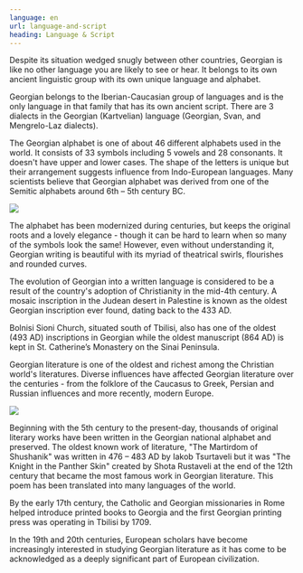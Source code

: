 ```yaml
---
language: en
url: language-and-script
heading: Language & Script
---
```

<div class="row content-row"><!-- 891 (1)-->
<div class="col-xs-12 col-sm-6 col-md-6"><!-- 1232 -->

Despite its situation wedged snugly between other countries, Georgian is like no
other language you are likely to see or hear. It belongs to its own ancient linguistic
group with its own unique language and alphabet.

Georgian belongs to the Iberian\-Caucasian group of languages and is the only language
in that family that has its own ancient script. There are 3 dialects in the Georgian
(Kartvelian) language (Georgian, Svan, and Mengrelo\-Laz dialects).

</div>

<div class="col-xs-12 col-sm-6 col-md-6"><!-- 1233 -->

The Georgian alphabet is one of about 46 different alphabets used in the world. It
consists of 33 symbols including 5 vowels and 28 consonants. It doesn't have upper
and lower cases. The shape of the letters is unique but their arrangement suggests
influence from Indo\-European languages. Many scientists believe that Georgian alphabet
was derived from one of the Semitic alphabets around 6th – 5th century BC.

</div>

</div>

<div class="row content-row"><!-- 892 (2)-->
<div class="col-xs-12 col-sm-6 col-md-6"><!-- 1234 -->

![](/library/content/img19.jpg)

The alphabet has been modernized during centuries, but keeps the original roots and
a lovely elegance \- though it can be hard to learn when so many of the symbols
look the same! However, even without understanding it, Georgian writing is beautiful
with its myriad of theatrical swirls, flourishes and rounded curves.

The evolution of Georgian into a written language is considered to be a result of
the country's adoption of Christianity in the mid\-4th century. A mosaic inscription
in the Judean desert in Palestine is known as the oldest Georgian inscription ever
found, dating back to the 433 AD.

Bolnisi Sioni Church, situated south of Tbilisi, also has one of the oldest (493
AD) inscriptions in Georgian while the oldest manuscript (864 AD) is kept in St.
Catherine’s Monastery on the Sinai Peninsula.

Georgian literature is one of the oldest and richest among the Christian world's
literatures. Diverse influences have affected Georgian literature over the centuries
\- from the folklore of the Caucasus to Greek, Persian and Russian influences and
more recently, modern Europe.

</div>

<div class="col-xs-12 col-sm-6 col-md-6"><!-- 1235 -->

![](/library/content/img21.jpg)

Beginning with the 5th century to the present\-day, thousands of original literary
works have been written in the Georgian national alphabet and preserved. The oldest
known work of literature, "The Martirdom of Shushanik" was written in 476 – 483
AD by Iakob Tsurtaveli but it was "The Knight in the Panther Skin" created by Shota
Rustaveli at the end of the 12th century that became the most famous work in Georgian
literature. This poem has been translated into many languages of the world.

By the early 17th century, the Catholic and Georgian missionaries in Rome helped
introduce printed books to Georgia and the first Georgian printing press was operating
in Tbilisi by 1709.

In the 19th and 20th centuries, European scholars have become increasingly interested
in studying Georgian literature as it has come to be acknowledged as a deeply significant
part of European civilization.

</div>

</div>
